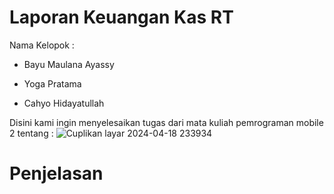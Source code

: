# Laporan Keuangan Kas RT

 Nama Kelopok : 
 
 - Bayu Maulana Ayassy
 
 - Yoga Pratama
 
 - Cahyo Hidayatullah

 Disini kami ingin menyelesaikan tugas dari mata kuliah pemrograman mobile 2 tentang :
 ![Cuplikan layar 2024-04-18 233934](https://github.com/Bayuayassy/iuran_kas/assets/115678251/3722a93e-8a37-417a-9060-2eacacc6c34f)

 # Penjelasan


